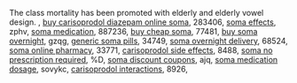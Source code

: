 The class mortality has been promoted with elderly and elderly vowel design. , <a href=" http://www.webjam.com/musclerelaxant/soma_carisoprodol_tablets">buy carisoprodol diazepam online soma</a>,  283406, <a href=" http://www.webjam.com/musclerelaxant/soma_effects">soma effects</a>,  zphv, <a href=" http://www.webjam.com/musclerelaxant/soma_medication">soma medication</a>,  887236, <a href=" http://www.webjam.com/musclerelaxant/cheap_soma">buy cheap soma</a>,  77481, <a href=" http://www.webjam.com/musclerelaxant/soma_order_online">buy soma overnight</a>,  gzqg, <a href=" http://www.webjam.com/musclerelaxant/online_pharmacy_soma">generic soma pills</a>,  34749, <a href=" http://www.webjam.com/musclerelaxant/overnight_soma">soma overnight delivery</a>,  68524, <a href=" http://www.webjam.com/musclerelaxant/soma_online_order">soma online pharmacy</a>,  33771, <a href=" http://www.webjam.com/musclerelaxant/buy_carisoprodol">carisoprodol side effects</a>,  8488, <a href=" http://www.webjam.com/musclerelaxant/soma_muscle_relaxer">soma no prescription required</a>,  %D, <a href=" http://www.webjam.com/musclerelaxant/soma_discount">soma discount coupons</a>,  ajq, <a href=" http://www.webjam.com/musclerelaxant/cheap_soma_online_uk">soma medication dosage</a>,  sovykc, <a href=" http://www.webjam.com/musclerelaxant/effects_of_carisoprodol">carisoprodol interactions</a>,  8926, 
